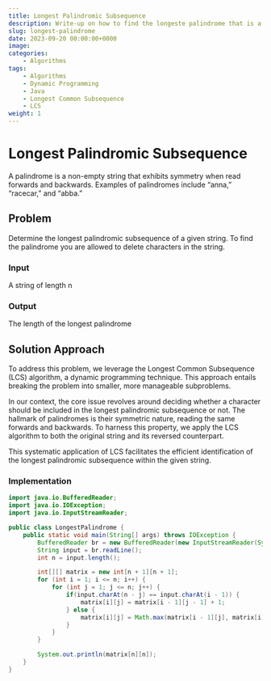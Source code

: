 ```yaml
---
title: Longest Palindromic Subsequence
description: Write-up on how to find the longeste palindrome that is a subsequence of a string
slug: longest-palindrome
date: 2023-09-20 00:00:00+0000
image: 
categories:
    - Algorithms
tags:
    - Algorithms
    - Dynamic Programming
    - Java
    - Longest Common Subsequence 
    - LCS
weight: 1
---
```


# Longest Palindromic Subsequence

A palindrome is a non-empty string that exhibits symmetry when read forwards and backwards. Examples of palindromes include “anna,” “racecar,” and “abba.”

## Problem

Determine the longest palindromic subsequence of a given string. To find the palindrome you are allowed to delete characters in the string.

### Input

A string of length n

### Output

The length of the longest palindrome

## Solution Approach

To address this problem, we leverage the Longest Common Subsequence (LCS) algorithm, a dynamic programming technique. This approach entails breaking the problem into smaller, more manageable subproblems.

In our context, the core issue revolves around deciding whether a character should be included in the longest palindromic subsequence or not. The hallmark of palindromes is their symmetric nature, reading the same forwards and backwards. To harness this property, we apply the LCS algorithm to both the original string and its reversed counterpart.

This systematic application of LCS facilitates the efficient identification of the longest palindromic subsequence within the given string.

### Implementation

```java
import java.io.BufferedReader;
import java.io.IOException;
import java.io.InputStreamReader;

public class LongestPalindrome {
    public static void main(String[] args) throws IOException {
        BufferedReader br = new BufferedReader(new InputStreamReader(System.in));
        String input = br.readLine();
        int n = input.length();

        int[][] matrix = new int[n + 1][n + 1];
        for (int i = 1; i <= n; i++) {
            for (int j = 1; j <= n; j++) {
                if(input.charAt(n - j) == input.charAt(i - 1)) {
                    matrix[i][j] = matrix[i - 1][j - 1] + 1;
                } else {
                    matrix[i][j] = Math.max(matrix[i - 1][j], matrix[i][j - 1]);
                }
            }
        }

        System.out.println(matrix[n][n]);
    }
}
```
